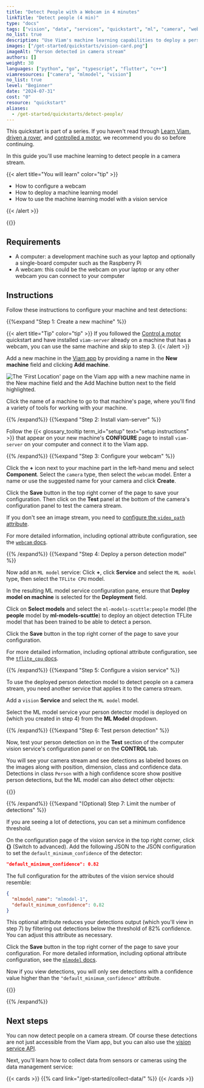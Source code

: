 ```yaml
---
title: "Detect People with a Webcam in 4 minutes"
linkTitle: "Detect people (4 min)"
type: "docs"
tags: ["vision", "data", "services", "quickstart", "ml", "camera", "webcam"]
no_list: true
description: "Use Viam's machine learning capabilities to deploy a person detector ML model to your machine."
images: ["/get-started/quickstarts/vision-card.png"]
imageAlt: "Person detected in camera stream"
authors: []
weight: 30
languages: ["python", "go", "typescript", "flutter", "c++"]
viamresources: ["camera", "mlmodel", "vision"]
no_list: true
level: "Beginner"
date: "2024-07-31"
cost: "0"
resource: "quickstart"
aliases:
  - /get-started/quickstarts/detect-people/
---
```


This quickstart is part of a series.
If you haven't read through [Learn Viam](/get-started/), [driven a rover](/get-started/drive-rover/), and [controlled a motor](/get-started/control-motor/), we recommend you do so before continuing.

In this guide you'll use machine learning to detect people in a camera stream.

{{< alert title="You will learn" color="tip" >}}

- How to configure a webcam
- How to deploy a machine learning model
- How to use the machine learning model with a vision service

{{< /alert >}}

{{<youtube embed_url="https://www.youtube-nocookie.com/embed/-sXdxbBVrso">}}

## Requirements

- A computer: a development machine such as your laptop and optionally a single-board computer such as the Raspberry Pi
- A webcam: this could be the webcam on your laptop or any other webcam you can connect to your computer

## Instructions

Follow these instructions to configure your machine and test detections:

{{%expand "Step 1: Create a new machine" %}}

{{< alert title="Tip" color="tip" >}}
If you followed the [Control a motor](/get-started/control-motor/) quickstart and have installed `viam-server` already on a machine that has a webcam, you can use the same machine and skip to step 3.
{{< /alert >}}

Add a new machine in the [Viam app](https://app.viam.com) by providing a name in the **New machine** field and clicking **Add machine**.

![The 'First Location' page on the Viam app with a new machine name in the New machine field and the Add Machine button next to the field highlighted.](/fleet/app-usage/create-machine.png)

Click the name of a machine to go to that machine's page, where you'll find a variety of tools for working with your machine.

{{% /expand%}}
{{%expand "Step 2: Install viam-server" %}}

Follow the {{< glossary_tooltip term_id="setup" text="setup instructions" >}} that appear on your new machine's **CONFIGURE** page to install `viam-server` on your computer and connect it to the Viam app.

{{% /expand%}}
{{%expand "Step 3: Configure your webcam" %}}

Click the **+** icon next to your machine part in the left-hand menu and select **Component**.
Select the `camera` type, then select the `webcam` model.
Enter a name or use the suggested name for your camera and click **Create**.

Click the **Save** button in the top right corner of the page to save your configuration.
Then click on the **Test** panel at the bottom of the camera's configuration panel to test the camera stream.

If you don't see an image stream, you need to [configure the `video_path` attribute](/components/camera/webcam/#using-video_path).

For more detailed information, including optional attribute configuration, see the [`webcam` docs](/components/camera/webcam/).

{{% /expand%}}
{{%expand "Step 4: Deploy a person detection model" %}}

Now add an `ML model` service:
Click **+**, click **Service** and select the `ML model` type, then select the `TFLite CPU` model.

In the resulting ML model service configuration pane, ensure that **Deploy model on machine** is selected for the **Deployment** field.

Click on **Select models** and select the `ml-models-scuttle:people` model (the **people** model by **ml-models-scuttle**) to deploy an object detection TFLite model that has been trained to be able to detect a person.

Click the **Save** button in the top right corner of the page to save your configuration.

For more detailed information, including optional attribute configuration, see the [`tflite_cpu` docs](/services/ml/deploy/tflite_cpu/).

{{% /expand%}}
{{%expand "Step 5: Configure a vision service" %}}

To use the deployed person detection model to detect people on a camera stream, you need another service that applies it to the camera stream.

Add a `vision` **Service** and select the `ML model` model.

Select the ML model service your person detector model is deployed on (which you created in step 4) from the **ML Model** dropdown.

{{% /expand%}}
{{%expand "Step 6: Test person detection" %}}

Now, test your person detection on in the **Test** section of the computer vision service's configuration panel or on the **CONTROL** tab.

You will see your camera stream and see detections as labeled boxes on the images along with position, dimension, class and confidence data.
Detections in class `Person` with a high confidence score show positive person detections, but the ML model can also detect other objects:

{{<imgproc src="/get-started/quickstarts/vision-card-more-detections.png" resize="x1100" declaredimensions=true alt="Positive person detection on the vision card with a lower default minimum confidence threshold." >}}

{{% /expand%}}
{{%expand "(Optional) Step 7: Limit the number of detections" %}}

If you are seeing a lot of detections, you can set a minimum confidence threshold.

On the configuration page of the vision service in the top right corner, click **{}** (Switch to advanced).
Add the following JSON to the JSON configuration to set the `default_minimum_confidence` of the detector:

```json
"default_minimum_confidence": 0.82
```

The full configuration for the attributes of the vision service should resemble:

```json {class="line-numbers linkable-line-numbers" data-line="3"}
{
  "mlmodel_name": "mlmodel-1",
  "default_minimum_confidence": 0.82
}
```

This optional attribute reduces your detections output (which you'll view in step 7) by filtering out detections below the threshold of 82% confidence.
You can adjust this attribute as necessary.

Click the **Save** button in the top right corner of the page to save your configuration.
For more detailed information, including optional attribute configuration, see the [`mlmodel` docs](/services/vision/mlmodel/).

Now if you view detections, you will only see detections with a confidence value higher than the `"default_minimum_confidence"` attribute.

{{<imgproc src="/get-started/quickstarts/vision-card.png" resize="x1100" declaredimensions=true alt="Positive person detection on the vision card." >}}

{{% /expand%}}

## Next steps

You can now detect people on a camera stream.
Of course these detections are not just accessible from the Viam app, but you can also use the [vision service API](/services/vision/#api).

Next, you'll learn how to collect data from sensors or cameras using the data management service:

{{< cards >}}
{{% card link="/get-started/collect-data/" %}}
{{< /cards >}}
